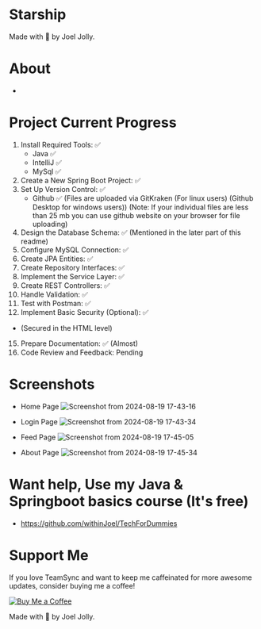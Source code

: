 # Starship
Made with 💖 by Joel Jolly.

# About
*

# Project Current Progress
1. Install Required Tools: ✅
   * Java ✅
   * IntelliJ ✅
   * MySql ✅
3. Create a New Spring Boot Project: ✅ 
4. Set Up Version Control: ✅
   * Github ✅ (Files are uploaded via GitKraken (For linux users) (Github Desktop for windows users)) (Note: If your individual files are less than 25 mb you can use github website on your browser for file uploading)
6. Design the Database Schema: ✅  (Mentioned in the later part of this readme)
7. Configure MySQL Connection: ✅ 
8. Create JPA Entities: ✅
9. Create Repository Interfaces: ✅ 
10. Implement the Service Layer: ✅ 
11. Create REST Controllers: ✅ 
12. Handle Validation: ✅ 
13. Test with Postman: ✅ 
14. Implement Basic Security (Optional): ✅
  * (Secured in the HTML level)
15. Prepare Documentation: ✅ (Almost)
16. Code Review and Feedback: Pending

# Screenshots

* Home Page
![Screenshot from 2024-08-19 17-43-16](https://github.com/user-attachments/assets/fec6ee01-64f9-4e95-bd5f-5a4aae36ebcb)

* Login Page
![Screenshot from 2024-08-19 17-43-34](https://github.com/user-attachments/assets/6da30192-618b-4c89-9ca5-c4081d53374a)

* Feed Page
![Screenshot from 2024-08-19 17-45-05](https://github.com/user-attachments/assets/60e1220b-f7da-4a8c-8947-0697e90cf73a)

* About Page
![Screenshot from 2024-08-19 17-45-34](https://github.com/user-attachments/assets/bae3b683-6589-4912-bcbe-4073ec7ed31c)

# Want help, Use my Java & Springboot basics course (It's free)
* https://github.com/withinJoel/TechForDummies

# Support Me
If you love TeamSync and want to keep me caffeinated for more awesome updates, consider buying me a coffee!

[![Buy Me a Coffee](https://img.shields.io/badge/Buy%20Me%20a%20Coffee-Donate-orange?style=for-the-badge&logo=buy-me-a-coffee)](https://www.buymeacoffee.com/withinjoel)

Made with 💖 by Joel Jolly.
